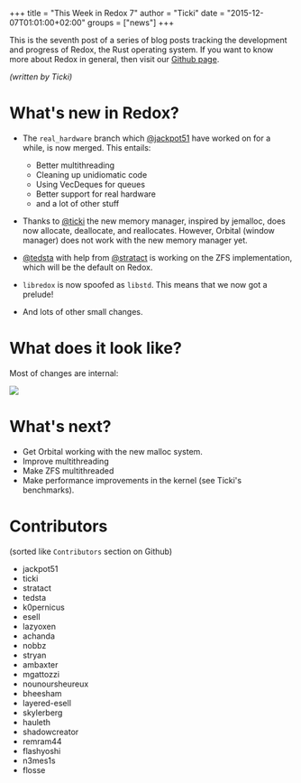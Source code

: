 +++
title = "This Week in Redox 7"
author = "Ticki"
date = "2015-12-07T01:01:00+02:00"
groups = ["news"]
+++

This is the seventh post of a series of blog posts tracking the development and progress of Redox, the Rust operating system. If you want to know more about Redox in general, then visit our [Github page](https://github.com/redox-os/redox).

*(written by Ticki)*

# What's new in Redox?

- The `real_hardware` branch which [@jackpot51](https://github.com/jackpot51) have worked on for a while, is now merged. This entails:
    * Better multithreading
    * Cleaning up unidiomatic code
    * Using VecDeques for queues
    * Better support for real hardware
    * and a lot of other stuff

- Thanks to [@ticki](https://github.com/ticki) the new memory manager, inspired by jemalloc, does now allocate, deallocate, and reallocates. However, Orbital (window manager) does not work with the new memory manager yet.

- [@tedsta](https://github.com/tedsta) with help from [@stratact](https://github.com/stratact) is working on the ZFS implementation, which will be the default on Redox.

- `libredox` is now spoofed as `libstd`. This means that we now got a prelude!

- And lots of other small changes.


# What does it look like?

Most of changes are internal:

<img class="img-responsive" src="https://github.com/redox-os/assets/raw/master/screenshots/screen.png"/>


# What's next?

- Get Orbital working with the new malloc system.
- Improve multithreading
- Make ZFS multithreaded
- Make performance improvements in the kernel (see Ticki's benchmarks).

# Contributors

(sorted like `Contributors` section on Github)

- jackpot51
- ticki
- stratact
- tedsta
- k0pernicus
- esell
- lazyoxen
- achanda
- nobbz
- stryan
- ambaxter
- mgattozzi
- nounoursheureux
- bheesham
- layered-esell
- skylerberg
- hauleth
- shadowcreator
- remram44
- flashyoshi
- n3mes1s
- flosse

